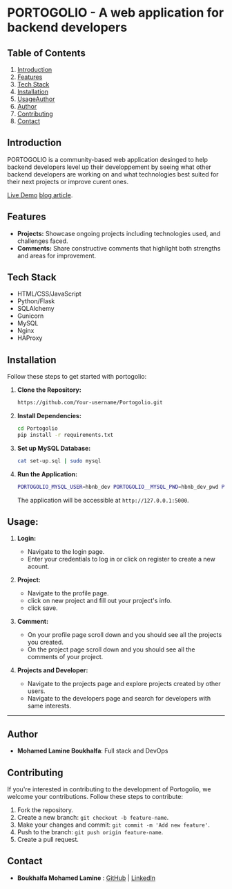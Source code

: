 # PORTOGOLIO - A web application for backend developers

## Table of Contents

1. [Introduction](#introduction)
2. [Features](#features)
3. [Tech Stack](#tech-stack)
4. [Installation](#installation)
5. [Usage](#usage)[Author](#author)
6. [Author](#author)
7. [Contributing](#contributing)
8. [Contact](#contact)

## Introduction

PORTOGOLIO is a community-based web application desinged to help backend developers level up their developpement by seeing what other backend developers are working on and what technologies best
suited for their next projects or improve curent ones.

[Live Demo](http://portogolio.boukhalfaml.tech/)
[blog article](https://medium.com/@boukhalfaml1011/portogolio-a-platform-for-backend-engineers-9a1bdaec9aec).


## Features

- **Projects:** Showcase ongoing projects including technologies used, and challenges faced.
- **Comments:** Share constructive comments that highlight both strengths and areas for improvement.

## Tech Stack

- HTML/CSS/JavaScript
- Python/Flask
- SQLAlchemy
- Gunicorn
- MySQL
- Nginx
- HAProxy

## Installation

Follow these steps to get started with portogolio:

1. **Clone the Repository:**
   ```bash
   https://github.com/Your-username/Portogolio.git
   ```

2. **Install Dependencies:**
   ```bash
   cd Portogolio
   pip install -r requirements.txt
   ```

3. **Set up MySQL Database:**
   ```bash
   cat set-up.sql | sudo mysql
   ```

4. **Run the Application:**
   ```bash
   PORTOGOLIO_MYSQL_USER=hbnb_dev PORTOGOLIO__MYSQL_PWD=hbnb_dev_pwd PORTOGOLIO__MYSQL_DB=hbnb_dev_db PORTOGOLIO__MYSQL_HOST=localhost PORTOGOLIO_SECRET_KEY=<ADD_SECRET_KEY_HERE> python3 -m app
   ```

   The application will be accessible at `http://127.0.0.1:5000`.

## Usage:

1. **Login:**
   - Navigate to the login page.
   - Enter your credentials to log in or click on register to create a new acount.

2. **Project:**
   - Navigate to the profile page.
   - click on new project and fill out your project's info.
   - click save.

3. **Comment:**
   - On your profile page scroll down and you should see all the projects you created.
   - On the project page scroll down and you should see all the comments of your project.

4. **Projects and Developer:**
   - Navigate to the projects page and explore projects created by other users.
   - Navigate to the developers page and search for developers with same interests.

---

## Author

- **Mohamed Lamine Boukhalfa**: Full stack and DevOps

## Contributing

If you're interested in contributing to the development of Portogolio, we welcome your contributions. Follow these steps to contribute:

1. Fork the repository.
2. Create a new branch: `git checkout -b feature-name`.
3. Make your changes and commit: `git commit -m 'Add new feature'`.
4. Push to the branch: `git push origin feature-name`.
5. Create a pull request.

## Contact

- **Boukhalfa Mohamed Lamine** : [GitHub](https://github.com/tommy457) | [LinkedIn](https://www.linkedin.com/in/mohamed-lamine-boukhalfa)